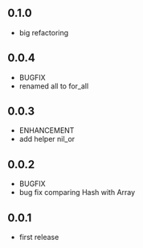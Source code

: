 ## 0.1.0
* big refactoring

## 0.0.4
* BUGFIX
 * renamed all to for_all

## 0.0.3
* ENHANCEMENT
 * add helper nil_or

## 0.0.2
* BUGFIX
 * bug fix comparing Hash with Array

## 0.0.1
* first release
